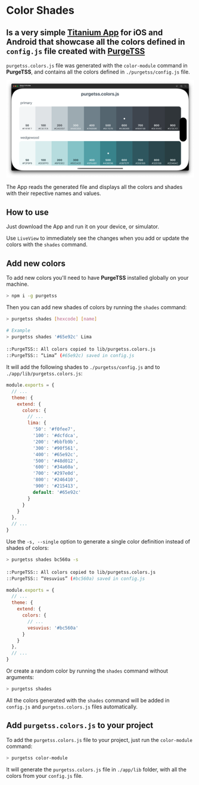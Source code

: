 # Color Shades

## Is a very simple [Titanium App](https://titaniumsdk.com) for iOS and Android that showcase all the colors defined in `config.js` file created with [PurgeTSS](https://github.com/macCesar/purgeTSS)

`purgetss.colors.js` file was generated with the `color-module` command in **PurgeTSS**, and contains all the colors defined in `./purgetss/config.js` file.

<img src="./app/assets/images/color-shades-screen.png" width="720" alt="iOS Screen - Example">

The App reads the generated file and displays all the colors and shades with their repective names and values.

## How to use
Just download the App and run it on your device, or simulator.

Use `LiveView` to immediately see the changes when you add or update the colors with the `shades` command.

## Add new colors

To add new colors you'll need to have **PurgeTSS** installed globally on your machine.

```bash
> npm i -g purgetss
```

Then you can add new shades of colors by running the `shades` command:
```bash
> purgetss shades [hexcode] [name]
```

```bash
# Example
> purgetss shades '#65e92c' Lima

::PurgeTSS:: All colors copied to lib/purgetss.colors.js
::PurgeTSS:: “Lima” (#65e92c) saved in config.js
```

It will add the following shades to `./purgetss/config.js` and to `./app/lib/purgetss.colors.js`:
```js
module.exports = {
  // ...
  theme: {
    extend: {
      colors: {
        // ...
        lima: {
          '50': '#f0fee7',
          '100': '#dcfdca',
          '200': '#bbfb9b',
          '300': '#90f561',
          '400': '#65e92c',
          '500': '#48d012',
          '600': '#34a60a',
          '700': '#297e0d',
          '800': '#246410',
          '900': '#215413',
          default: '#65e92c'
        }
      }
    }
  },
  // ...
}
```

Use the `-s, --single` option to generate a single color definition instead of shades of colors:
```bash
> purgetss shades bc560a -s

::PurgeTSS:: All colors copied to lib/purgetss.colors.js
::PurgeTSS:: “Vesuvius” (#bc560a) saved in config.js
```

```js
module.exports = {
  // ...
  theme: {
    extend: {
      colors: {
        // ...
        vesuvius: '#bc560a'
      }
    }
  },
  // ...
}
```

Or create a random color by running the `shades` command without arguments:
```bash
> purgetss shades
```

All the colors generated with the `shades` command will be added in `config.js` and `purgetss.colors.js` files automatically.

## Add `purgetss.colors.js` to your project
To add the `purgetss.colors.js` file to your project, just run the `color-module` command:
```bash
> purgetss color-module
```

It will generate the `purgetss.colors.js` file in `./app/lib` folder, with all the colors from your `config.js` file.
